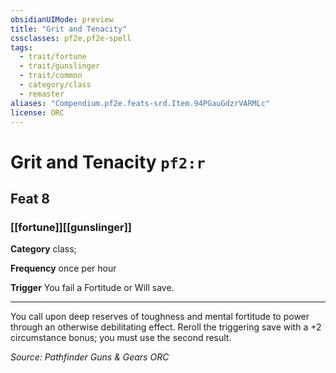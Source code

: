```yaml
---
obsidianUIMode: preview
title: "Grit and Tenacity"
cssclasses: pf2e,pf2e-spell
tags:
  - trait/fortune
  - trait/gunslinger
  - trait/common
  - category/class
  - remaster
aliases: "Compendium.pf2e.feats-srd.Item.94PGauGdzrVARMLc"
license: ORC
---
```

# Grit and Tenacity `pf2:r`
## Feat 8
### [[fortune]][[gunslinger]]

**Category** class; 




**Frequency** once per hour

**Trigger** You fail a Fortitude or Will save.

* * *

You call upon deep reserves of toughness and mental fortitude to power through an otherwise debilitating effect. Reroll the triggering save with a +2 circumstance bonus; you must use the second result.

*Source: Pathfinder Guns & Gears*
*ORC*